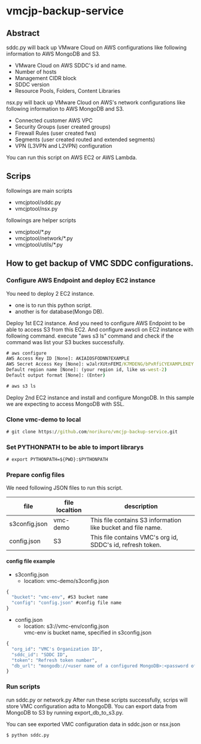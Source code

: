 # vmcjp-backup-service

## Abstract
sddc.py will back up VMware Cloud on AWS configurations like following information to AWS MongoDB and S3.
* VMware Cloud on AWS SDDC's id and name.
* Number of hosts
* Management CIDR block
* SDDC version
* Resource Pools, Folders, Content Libraries

nsx.py will back up VMware Cloud on AWS's network configurations like following information to AWS MongoDB and S3.
* Connected customer AWS VPC
* Security Groups (user created groups)
* Firewall Rules (user created fws)
* Segments (user created routed and extended segments)
* VPN (L3VPN and L2VPN) configuration

You can run this script on AWS EC2 or AWS Lambda.

## Scrips
followings are main scripts
* vmcjptool/sddc.py
* vmcjptool/nsx.py

followings are helper scripts
* vmcjptool/*.py
* vmcjptool/network/*.py
* vmcjptool/utils/*.py

## How to get backup of VMC SDDC configurations.
### Configure AWS Endpoint and deploy EC2 instance
You need to deploy 2 EC2 instance.
* one is to run this python script.
* another is for database(Mongo DB).

Deploy 1st EC2 instance.
And you need to configure AWS Endpoint to be able to access S3 from this EC2.
And configure awscli on EC2 instance with following command.
execute "aws s3 ls" command and check if the command was list your S3 buckes successfully.
```cmd
# aws configure
AWS Access Key ID [None]: AKIAIOSFODNN7EXAMPLE
AWS Secret Access Key [None]: wJalrXUtnFEMI/K7MDENG/bPxRfiCYEXAMPLEKEY
Default region name [None]: (your region id, like us-west-2)
Default output format [None]: (Enter)

# aws s3 ls
```

Deploy 2nd EC2 instance and install and configure MongoDB.
In this sample we are expecting to access MongoDB with SSL.

### Clone vmc-demo to local

```cmd
# git clone https://github.com/norikuro/vmcjp-backup-service.git
```

### Set PYTHONPATH to be able to import librarys  
```cmd
# export PYTHONPATH=${PWD}:$PYTHONPATH
```

### Prepare config files
We need following JSON files to run this script.  

| file          | file localtion | description |
|---|---|---|
| s3config.json | vmc-demo | This file contains S3 information like bucket and file name. |
| config.json | S3 | This file contains VMC's org id, SDDC's id, refresh token. |

#### config file example
* s3config.json
  * location: vmc-demo/s3config.json
```cmd
{
  "bucket": "vmc-env", #S3 bucket name
  "config": "config.json" #config file name 
}
```

* config.json
  * location: s3://vmc-env/config.json  
vmc-env is bucket name, specified in s3config.json
```cmd
{
  "org_id": "VMC's Organization ID",
  "sddc_id": "SDDC ID",
  "token": "Refresh token number",
  "db_url": "mongodb://<user name of a configured MongoDB>:<password of a configured MongoDB>@docdb-xxxxxxxxxx.cluster-xxxxxx.ap-northeast-1.docdb.amazonaws.com:27017/?ssl=true&ssl_cert_reqs=CERT_NONE",
}
```

### Run scripts
run sddc.py or network.py
After run these scripts successfully, scrips will store VMC configuration adta to MongoDB.
You can export data from MongoDB to S3 by running export_db_to_s3.py.

You can see exported VMC configuration data in sddc.json or nsx.json
```cmd
$ python sddc.py
```
